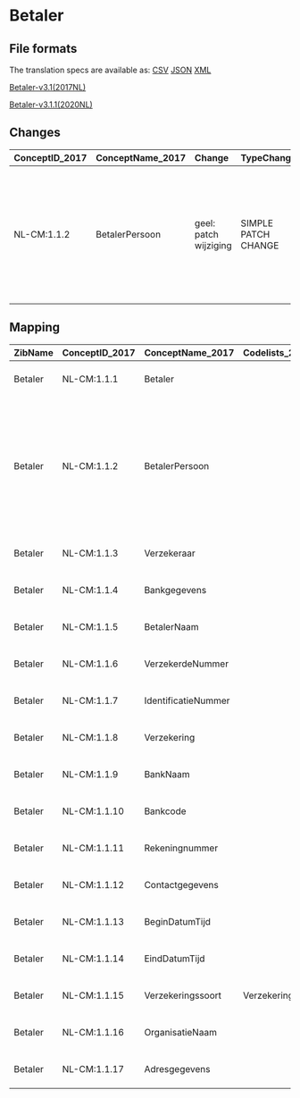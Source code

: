 # Betaler
## File formats

The translation specs are available as: 
[CSV](../csv/Betaler.csv) [JSON](../json/Betaler.json) [XML](../xml/Betaler.xml)



[Betaler-v3.1(2017NL)](https://zibs.nl/wiki/Betaler-v3.1(2017NL))

[Betaler-v3.1.1(2020NL)](https://zibs.nl/wiki/Betaler-v3.1.1(2020NL))









## Changes

| ConceptID_2017   | ConceptName_2017   | Change                | TypeChange          | Impact_heen   | TRANSLATIE_spec_heen   | Impact_terug   | TRANSLATIE_spec_terug   | Omschrijving                                                                                                                                        |
|:-----------------|:-------------------|:----------------------|:--------------------|:--------------|:-----------------------|:---------------|:------------------------|:----------------------------------------------------------------------------------------------------------------------------------------------------|
| NL-CM:1.1.2      | BetalerPersoon     | geel: patch wijziging | SIMPLE PATCH CHANGE | Low           |                        | Low            |                         | Extra uitleg toegevoegd aan container BetalerPersoon om aan te geven dat Persoon ook een rechtspersoon kan zijn, zoals een organisatie of gemeente. |

## Mapping

| ZibName   | ConceptID_2017   | ConceptName_2017    | Codelists_2017             | Change                  | ConceptID_2020   | ConceptName_2020    | Codelists_2020             | Bits     | Omschrijving                                                                                                                                        | TypeChange          | Impact_heen   | TRANSLATIE_spec_heen   | Impact_terug   | TRANSLATIE_spec_terug   |
|:----------|:-----------------|:--------------------|:---------------------------|:------------------------|:-----------------|:--------------------|:---------------------------|:---------|:----------------------------------------------------------------------------------------------------------------------------------------------------|:--------------------|:--------------|:-----------------------|:---------------|:------------------------|
| Betaler   | NL-CM:1.1.1      | Betaler             |                            | groen: geen wijzigingen | NL-CM:1.1.1      | Betaler             |                            |          |                                                                                                                                                     | NO CHANGE           |               |                        |                |                         |
| Betaler   | NL-CM:1.1.2      | BetalerPersoon      |                            | geel: patch wijziging   | NL-CM:1.1.2      | BetalerPersoon      |                            | ZIB-1108 | Extra uitleg toegevoegd aan container BetalerPersoon om aan te geven dat Persoon ook een rechtspersoon kan zijn, zoals een organisatie of gemeente. | SIMPLE PATCH CHANGE | Low           |                        | Low            |                         |
| Betaler   | NL-CM:1.1.3      | Verzekeraar         |                            | groen: geen wijzigingen | NL-CM:1.1.3      | Verzekeraar         |                            |          |                                                                                                                                                     | NO CHANGE           |               |                        |                |                         |
| Betaler   | NL-CM:1.1.4      | Bankgegevens        |                            | groen: geen wijzigingen | NL-CM:1.1.4      | Bankgegevens        |                            |          |                                                                                                                                                     | NO CHANGE           |               |                        |                |                         |
| Betaler   | NL-CM:1.1.5      | BetalerNaam         |                            | groen: geen wijzigingen | NL-CM:1.1.5      | BetalerNaam         |                            |          |                                                                                                                                                     | NO CHANGE           |               |                        |                |                         |
| Betaler   | NL-CM:1.1.6      | VerzekerdeNummer    |                            | groen: geen wijzigingen | NL-CM:1.1.6      | VerzekerdeNummer    |                            |          |                                                                                                                                                     | NO CHANGE           |               |                        |                |                         |
| Betaler   | NL-CM:1.1.7      | IdentificatieNummer |                            | groen: geen wijzigingen | NL-CM:1.1.7      | IdentificatieNummer |                            |          |                                                                                                                                                     | NO CHANGE           |               |                        |                |                         |
| Betaler   | NL-CM:1.1.8      | Verzekering         |                            | groen: geen wijzigingen | NL-CM:1.1.8      | Verzekering         |                            |          |                                                                                                                                                     | NO CHANGE           |               |                        |                |                         |
| Betaler   | NL-CM:1.1.9      | BankNaam            |                            | groen: geen wijzigingen | NL-CM:1.1.9      | BankNaam            |                            |          |                                                                                                                                                     | NO CHANGE           |               |                        |                |                         |
| Betaler   | NL-CM:1.1.10     | Bankcode            |                            | groen: geen wijzigingen | NL-CM:1.1.10     | Bankcode            |                            |          |                                                                                                                                                     | NO CHANGE           |               |                        |                |                         |
| Betaler   | NL-CM:1.1.11     | Rekeningnummer      |                            | groen: geen wijzigingen | NL-CM:1.1.11     | Rekeningnummer      |                            |          |                                                                                                                                                     | NO CHANGE           |               |                        |                |                         |
| Betaler   | NL-CM:1.1.12     | Contactgegevens     |                            | groen: geen wijzigingen | NL-CM:1.1.12     | Contactgegevens     |                            |          |                                                                                                                                                     | NO CHANGE           |               |                        |                |                         |
| Betaler   | NL-CM:1.1.13     | BeginDatumTijd      |                            | groen: geen wijzigingen | NL-CM:1.1.13     | BeginDatumTijd      |                            |          |                                                                                                                                                     | NO CHANGE           |               |                        |                |                         |
| Betaler   | NL-CM:1.1.14     | EindDatumTijd       |                            | groen: geen wijzigingen | NL-CM:1.1.14     | EindDatumTijd       |                            |          |                                                                                                                                                     | NO CHANGE           |               |                        |                |                         |
| Betaler   | NL-CM:1.1.15     | Verzekeringssoort   | VerzekeringssoortCodelijst | groen: geen wijzigingen | NL-CM:1.1.15     | Verzekeringssoort   | VerzekeringssoortCodelijst |          |                                                                                                                                                     | NO CHANGE           |               |                        |                |                         |
| Betaler   | NL-CM:1.1.16     | OrganisatieNaam     |                            | groen: geen wijzigingen | NL-CM:1.1.16     | OrganisatieNaam     |                            |          |                                                                                                                                                     | NO CHANGE           |               |                        |                |                         |
| Betaler   | NL-CM:1.1.17     | Adresgegevens       |                            | groen: geen wijzigingen | NL-CM:1.1.17     | Adresgegevens       |                            |          |                                                                                                                                                     | NO CHANGE           |               |                        |                |                         |

